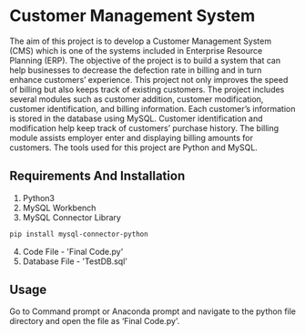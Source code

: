 # Customer Management System

The aim of this project is to develop a Customer Management System (CMS) which is one of the systems included in Enterprise Resource Planning (ERP). The objective of the project is to build a system that can help businesses to decrease the defection rate in billing and in turn enhance customers’ experience. This project not only improves the speed of billing but also keeps track of existing customers. The project includes several modules such as customer addition, customer modification, customer identification, and billing information. Each customer’s information is stored in the database using MySQL. Customer identification and modification help keep track of customers’ purchase history. The billing module assists employer enter and displaying billing amounts for customers. The tools used for this project are Python and MySQL.

## Requirements And Installation

1. Python3
2. MySQL Workbench
3. MySQL Connector Library

```bash
pip install mysql-connector-python
```

4. Code File - 'Final Code.py'
5. Database File - 'TestDB.sql'

## Usage

Go to Command prompt or Anaconda prompt and navigate to the python file directory and open the file as ‘Final Code.py'.

